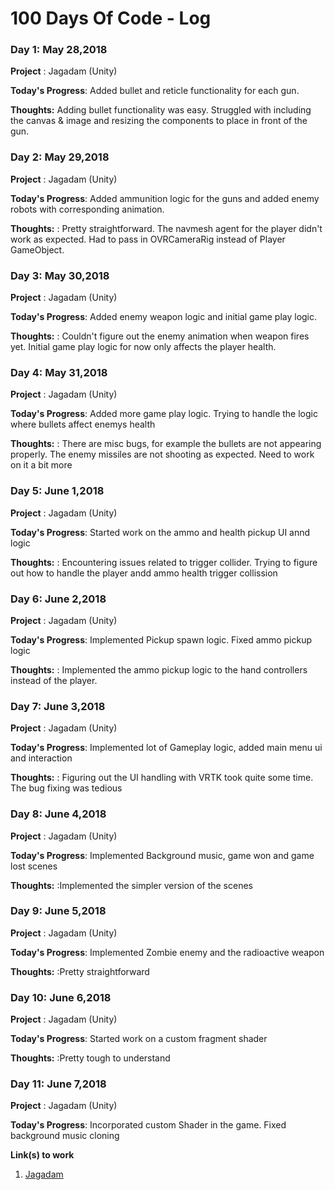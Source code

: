 # 100 Days Of Code - Log

### Day 1: May 28,2018

**Project** : Jagadam (Unity)

**Today's Progress**: Added bullet and reticle functionality for each gun.

**Thoughts:** Adding bullet functionality was easy. Struggled with including the canvas & image and resizing the components to place in front of the gun.

### Day 2: May 29,2018

**Project** : Jagadam (Unity)

**Today's Progress**: Added ammunition logic for the guns and added enemy robots with corresponding animation.

**Thoughts:** : Pretty straightforward. The navmesh agent for the player didn't work as expected. Had to pass in OVRCameraRig instead of Player GameObject.

### Day 3: May 30,2018

**Project** : Jagadam (Unity)

**Today's Progress**: Added enemy weapon logic and initial game play logic.

**Thoughts:** : Couldn't figure out the enemy animation when weapon fires yet. Initial game play logic for now only affects the player health.

### Day 4: May 31,2018

**Project** : Jagadam (Unity)

**Today's Progress**: Added more game play logic. Trying to handle the logic where bullets affect enemys health

**Thoughts:** : There are misc bugs, for example the bullets are not appearing properly. The enemy missiles are not shooting as expected. Need to work on it a bit more

### Day 5: June 1,2018

**Project** : Jagadam (Unity)

**Today's Progress**: Started work on the ammo and  health pickup UI annd logic

**Thoughts:** : Encountering issues related to trigger collider. Trying to figure out how to handle the player andd ammo health trigger collission

### Day 6: June 2,2018

**Project** : Jagadam (Unity)

**Today's Progress**: Implemented Pickup spawn logic. Fixed ammo pickup logic

**Thoughts:** : Implemented the ammo pickup logic to the hand controllers instead of the player.

### Day 7: June 3,2018

**Project** : Jagadam (Unity)

**Today's Progress**: Implemented lot of Gameplay logic, added main menu ui and interaction

**Thoughts:** : Figuring out the UI handling with VRTK took quite some time. The bug fixing was tedious

### Day 8: June 4,2018

**Project** : Jagadam (Unity)

**Today's Progress**: Implemented Background music, game won and game lost scenes

**Thoughts:** :Implemented the simpler version of the scenes

### Day 9: June 5,2018

**Project** : Jagadam (Unity)

**Today's Progress**: Implemented Zombie enemy and the radioactive weapon

**Thoughts:** :Pretty straightforward

### Day 10: June 6,2018

**Project** : Jagadam (Unity)

**Today's Progress**: Started work on a custom fragment shader

**Thoughts:** :Pretty tough to understand

### Day 11: June 7,2018

**Project** : Jagadam (Unity)

**Today's Progress**: Incorporated custom Shader in the game. Fixed background music cloning

**Link(s) to work**
1. [Jagadam](https://github.com/nirvanalab/Jagadam)

